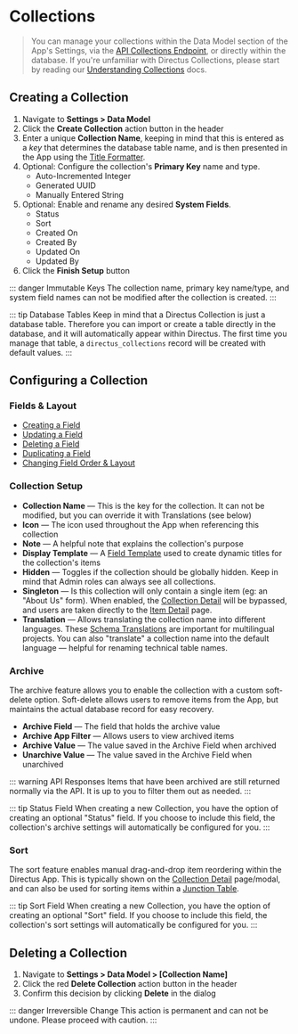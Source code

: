 # Collections

> You can manage your collections within the Data Model section of the App's Settings, via the
> [API Collections Endpoint](/reference/api/collections), or directly within the database. If you're unfamiliar with
> Directus Collections, please start by reading our [Understanding Collections](/concepts/platform-overview#collections)
> docs.

## Creating a Collection

1. Navigate to **Settings > Data Model**
2. Click the **Create Collection** action button in the header
3. Enter a unique **Collection Name**, keeping in mind that this is entered as a _key_ that determines the database
   table name, and is then presented in the App using the
   [Title Formatter](/reference/internal-helpers#title-formatter).
4. Optional: Configure the collection's **Primary Key** name and type.
   - Auto-Incremented Integer
   - Generated UUID
   - Manually Entered String
5. Optional: Enable and rename any desired **System Fields**.
   - Status
   - Sort
   - Created On
   - Created By
   - Updated On
   - Updated By
6. Click the **Finish Setup** button

<!-- prettier-ignore-start -->
::: danger Immutable Keys
The collection name, primary key name/type, and system field names can not
be modified after the collection is created.
:::
<!-- prettier-ignore-end -->

<!-- prettier-ignore-start -->
::: tip Database Tables
Keep in mind that a Directus Collection is just a database table. Therefore you
can import or create a table directly in the database, and it will automatically appear within
Directus. The first time you manage that table, a `directus_collections` record will be created with
default values.
:::
<!-- prettier-ignore-end -->

## Configuring a Collection

### Fields & Layout

- [Creating a Field](/guides/fields#creating-a-field)
- [Updating a Field](/guides/fields#updating-a-field)
- [Deleting a Field](/guides/fields#deleting-a-field)
- [Duplicating a Field](/guides/fields#duplicating-a-field)
- [Changing Field Order & Layout](/guides/fields#adjusting-field-layout)

### Collection Setup

- **Collection Name** — This is the key for the collection. It can not be modified, but you can override it with
  Translations (see below)
- **Icon** — The icon used throughout the App when referencing this collection
- **Note** — A helpful note that explains the collection's purpose
- **Display Template** — A [Field Template](#) used to create dynamic titles for the collection's items
- **Hidden** — Toggles if the collection should be globally hidden. Keep in mind that Admin roles can always see all
  collections.
- **Singleton** — Is this collection will only contain a single item (eg: an "About Us" form). When enabled, the
  [Collection Detail](/concepts/app-overview#collection-detail) will be bypassed, and users are taken directly to the
  [Item Detail](/concepts/app-overview#item-detail) page.
- **Translation** — Allows translating the collection name into different languages. These
  [Schema Translations](/concepts/internationalization#schema-translations) are important for multilingual projects. You
  can also "translate" a collection name into the default language — helpful for renaming technical table names.

### Archive

The archive feature allows you to enable the collection with a custom soft-delete option. Soft-delete allows users to
remove items from the App, but maintains the actual database record for easy recovery.

- **Archive Field** — The field that holds the archive value
- **Archive App Filter** — Allows users to view archived items
- **Archive Value** — The value saved in the Archive Field when archived
- **Unarchive Value** — The value saved in the Archive Field when unarchived

<!-- prettier-ignore-start -->
::: warning API Responses
Items that have been archived are still returned normally via the API. It
is up to you to filter them out as needed.
:::
<!-- prettier-ignore-end -->

<!-- prettier-ignore-start -->
::: tip Status Field
When creating a new Collection, you have the option of creating an optional
"Status" field. If you choose to include this field, the collection's archive settings will
automatically be configured for you.
:::
<!-- prettier-ignore-end -->

### Sort

The sort feature enables manual drag-and-drop item reordering within the Directus App. This is typically shown on the
[Collection Detail](/concepts/app-overview#collection-detail) page/modal, and can also be used for sorting items within
a [Junction Table](#).

<!-- prettier-ignore-start -->
::: tip Sort Field
When creating a new Collection, you have the option of creating an optional "Sort"
field. If you choose to include this field, the collection's sort settings will automatically be
configured for you.
:::
<!-- prettier-ignore-end -->

## Deleting a Collection

1. Navigate to **Settings > Data Model > [Collection Name]**
2. Click the red **Delete Collection** action button in the header
3. Confirm this decision by clicking **Delete** in the dialog

<!-- prettier-ignore-start -->
::: danger Irreversible Change
This action is permanent and can not be undone. Please proceed with
caution.
:::
<!-- prettier-ignore-end -->
